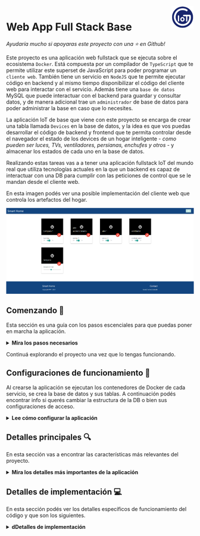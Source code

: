 <a href="https://www.gotoiot.com/">
    <img src="doc/gotoiot-logo.png" alt="logo" title="Goto IoT" align="right" width="60" height="60" />
</a>

Web App Full Stack Base
=======================

*Ayudaría mucho si apoyaras este proyecto con una ⭐ en Github!*

Este proyecto es una aplicación web fullstack que se ejecuta sobre el ecosistema `Docker`. Está compuesta por un compilador de `TypeScript` que te permite utilizar este superset de JavaScript para poder programar un `cliente web`. También tiene un servicio en `NodeJS` que te permite ejecutar código en backend y al mismo tiempo disponibilizar el código del cliente web para interactar con el servicio. Además tiene una `base de datos` MySQL que puede interactuar con el backend para guardar y consultar datos, y de manera adicional trae un `administrador` de base de datos para poder administrar la base en caso que lo necesites.

La aplicación IoT de base que viene con este proyecto se encarga de crear una tabla llamada `Devices` en la base de datos, y la idea es que vos puedas desarrollar el código de backend y frontend que te permita controlar desde el navegador el estado de los devices de un hogar inteligente - *como pueden ser luces, TVs, ventiladores, persianas, enchufes y otros* - y almacenar los estados de cada uno en la base de datos. 

Realizando estas tareas vas a a tener una aplicación fullstack IoT del mundo real que utiliza tecnologías actuales en la que un backend es capaz de interactuar con una DB para cumplir con las peticiones de control que se le mandan desde el cliente web.

En esta imagen podés ver una posible implementación del cliente web que controla los artefactos del hogar.

![architecture](doc/proyecto.PNG)

## Comenzando 🚀

Esta sección es una guía con los pasos escenciales para que puedas poner en marcha la aplicación.

<details><summary><b>Mira los pasos necesarios</b></summary><br>

### Instalar las dependencias

Para correr este proyecto es necesario que instales `Docker` y `Docker Compose`. 

En [este artículo](https://www.gotoiot.com/pages/articles/docker_installation_linux/) publicado en nuestra web están los detalles para instalar Docker y Docker Compose en una máquina Linux. Si querés instalar ambas herramientas en una Raspberry Pi podés seguir [este artículo](https://www.gotoiot.com/pages/articles/rpi_docker_installation) de nuestra web que te muestra todos los pasos necesarios.

En caso que quieras instalar las herramientas en otra plataforma o tengas algún incoveniente, podes leer la documentación oficial de [Docker](https://docs.docker.com/get-docker/) y también la de [Docker Compose](https://docs.docker.com/compose/install/).

Continua con la descarga del código cuando tengas las dependencias instaladas y funcionando.

### Descargar el código

Para descargar el código, lo más conveniente es que realices un `fork` de este proyecto a tu cuenta personal haciendo click en [este link](https://github.com/Jesenrique/desarrollo_web_1.git/fork). Una vez que ya tengas el fork a tu cuenta, descargalo con este comando (acordate de poner tu usuario en el link):

```
git clone https://github.com/USER/desarrollo_web_1.git
```

> En caso que no tengas una cuenta en Github podes clonar directamente este repo.

### Ejecutar la aplicación

Para ejecutar la aplicación tenes que correr el comando `docker-compose up` desde la raíz del proyecto. Este comando va a descargar las imágenes de Docker de node, de typescript, de la base datos y del admin de la DB, y luego ponerlas en funcionamiento. 

Para acceder al cliente web ingresa a a la URL [http://localhost:8000/](http://localhost:8000/) y para acceder al admin de la DB accedé a [localhost:8001/](http://localhost:8001/). 

Si pudiste acceder al cliente web y al administrador significa que la aplicación se encuentra corriendo bien. 

> Si te aparece un error la primera vez que corres la app, deteńe el proceso y volvé a iniciarla. Esto es debido a que el backend espera que la DB esté creada al iniciar, y en la primera ejecución puede no alcanzar a crearse. A partir de la segunda vez el problema queda solucionado.

</details>

Continuá explorando el proyecto una vez que lo tengas funcionando.

## Configuraciones de funcionamiento 🔩

Al crearse la aplicación se ejecutan los contenedores de Docker de cada servicio, se crea la base de datos y sus tablas. A continuación podés encontrar info si querés cambiar la estructura de la DB o bien sus configuraciones de acceso.

<details><summary><b>Lee cómo configurar la aplicación</b></summary><br>

### Configuración de la DB

Como ya comprobaste, para acceder PHPMyAdmin tenés que ingresar en la URL [localhost:8001/](http://localhost:8001/). En el login del administrador, el usuario para acceder a la db es `root` y contraseña es la variable `MYSQL_ROOT_PASSWORD` del archivo `docker-compose.yml`.

Para el caso del servicio de NodeJS que se comunica con la DB fijate que en el archivo `src/backend/mysql-connector.js` están los datos de acceso para ingresar a la base.

Si quisieras cambiar la contraseña, puertos, hostname u otras configuraciones de la DB deberías primero modificar el servicio de la DB en el archivo `docker-compose.yml` y luego actualizar las configuraciones para acceder desde PHPMyAdmin y el servicio de NodeJS.

### Estructura de la DB

Al iniciar el servicio de la base de datos, si esta no está creada toma el archivo que se encuentra en `db/dumps/smart_home.sql` para crear la base de datos automáticamente.

En ese archivo está la configuración de la tabla `Devices` y otras configuraciones más. Si quisieras cambiar algunas configuraciones deberías modificar este archivo y crear nuevamente la base de datos para que se tomen en cuenta los cambios.

Tené en cuenta que la base de datos se crea con permisos de superusuario por lo que no podrías borrar el directorio con tu usuario de sistema, para eso debés hacerlo con permisos de administrador. En ese caso podés ejecutar el comando `sudo rm -r db/data` para borrar el directorio completo.

</details>


## Detalles principales 🔍

En esta sección vas a encontrar las características más relevantes del proyecto.

<details><summary><b>Mira los detalles más importantes de la aplicación</b></summary><br>
<br>

### Arquitectura de la aplicación

Como ya pudiste ver, la aplicación se ejecuta sobre el ecosistema Docker, y en esta imagen podés ver el diagrama de arquitectura.

![architecture](doc/architecture.png)

### El cliente web

El cliente web es una Single Page Application que se comunica con el servicio en NodeJS mediante JSON a través de requests HTTP. Puede consultar el estado de dispositivos en la base de datos (por medio del servicio en NodeJS) y también cambiar el estado de los mismos. Los estilos del código están basados en **Material Design**.

### El servicio web

El servicio en **NodeJS** posee distintos endpoints para comunicarse con el cliente web mediante requests HTTP enviando **JSON** en cada transacción. Procesando estos requests es capaz de comunicarse con la base de datos para consultar y controlar el estado de los dispositivos, y devolverle una respuesta al cliente web también en formato JSON. Así mismo el servicio es capaz de servir el código del cliente web.

### La base de datos

La base de datos se comunica con el servicio de NodeJS y permite almacenar el estado de los dispositivos en la tabla **Devices**. Ejecuta un motor **MySQL versión 5.7** y permite que la comunicación con sus clientes pueda realizarse usando usuario y contraseña en texto plano. En versiones posteriores es necesario brindar claves de acceso, por este motivo la versión 5.7 es bastante utilizada para fases de desarrollo.

### El administrador de la DB

Para esta aplicación se usa **PHPMyAdmin**, que es un administrador de base de datos web muy utilizado y que podés utilizar en caso que quieras realizar operaciones con la base, como crear tablas, modificar columnas, hacer consultas y otras cosas más.

### El compilador de TypeScript

**TypeScript** es un lenguaje de programación libre y de código abierto desarrollado y mantenido por Microsoft. Es un superconjunto de JavaScript, que esencialmente añade tipos estáticos y objetos basados en clases. Para esta aplicación se usa un compilador de TypeScript basado en una imagen de [Harmish](https://hub.docker.com/r/harmish) en Dockerhub, y está configurado para monitorear en tiempo real los cambios que se realizan sobre el directorio **src/frontend/ts** y automáticamente generar código compilado a JavaScript en el directorio  **src/frontend/js**. Los mensajes del compilador aparecen automáticamente en la terminal al ejecutar el comando **docker-compose up**.

### Ejecución de servicios

Los servicios de la aplicación se ejecutan sobre **contenedores de Docker**, así se pueden desplegar de igual manera en diferentes plataformas. Los detalles sobre cómo funcionan los servicios los podés ver directamente en el archivo **docker-compose.yml**.

### Organización del proyecto

En la siguiente ilustración podés ver cómo está organizado el proyecto para que tengas en claro qué cosas hay en cada lugar.

```sh
├── db                          # directorio de la DB
│   ├── data                    # estructura y datos de la DB
│   └── dumps                   # directorio de estructuras de la DB
│       └── smart_home.sql      # estructura con la base de datos "smart_home"
├── doc                         # documentacion general del proyecto
└── src                         # directorio codigo fuente
│   ├── backend                 # directorio para el backend de la aplicacion
│   │   ├── index.js            # codigo principal del backend
│   │   ├── mysql-connector.js  # codigo de conexion a la base de datos
│   │   ├── package.json        # configuracion de proyecto NodeJS
│   │   └── package-lock.json   # configuracion de proyecto NodeJS
│   └── frontend                # directorio para el frontend de la aplicacion
│       ├── js                  # codigo javascript que se compila automáticamente
│       ├── static              # donde alojan archivos de estilos, imagenes, fuentes, etc.
│       ├── ts                  # donde se encuentra el codigo TypeScript a desarrollar
│       └── index.html          # archivo principal del cliente HTML
├── docker-compose.yml          # archivo donde se aloja la configuracion completa
├── README.md                   # este archivo
├── CHANGELOG.md                # archivo para guardar los cambios del proyecto
├── LICENSE.md                  # licencia del proyecto
```

> No olvides ir poniendo tus cambios en el archivo `CHANGELOG.md` a medida que avanzas en el proyecto.

</details>

## Detalles de implementación 💻

En esta sección podés ver los detalles específicos de funcionamiento del código y que son los siguientes.

<details><summary><b>dDetalles de implementación</b></summary><br>

### Frontend

# Interacciones de Botones

## Descripción de Botones y Funcionalidades

### 1. **Agregar Dispositivo (addDeviceBtn)**
- **Descripción**: Permite al usuario agregar un nuevo dispositivo.
- **Interacción**: Al hacer clic en este botón, se abre un formulario donde el usuario puede ingresar el nombre, la descripción, el estado y el tipo del dispositivo. Una vez completado el formulario y enviado, se realiza una solicitud POST al servidor para agregar el nuevo dispositivo.

### 2. **Buscar Dispositivos (btnBuscar)**
- **Descripción**: Permite buscar y listar todos los dispositivos existentes en el sistema.
- **Interacción**: Al hacer clic, se invoca la función `buscarDevices()`, que realiza una solicitud GET al servidor para obtener la lista actualizada de dispositivos. Los dispositivos se muestran en la interfaz en formato de tarjetas, cada una con opciones para editar y eliminar.

### 3. **Editar (btnEdit)**
- **Descripción**: Permite al usuario editar los detalles de un dispositivo.
- **Interacción**: Al hacer clic en este botón, se envían los datos actualizados del dispositivo mediante una solicitud PUT al servidor. Si la actualización es exitosa, se muestra un mensaje de confirmación.

### 4. **Eliminar (btnDelete)**
- **Descripción**: Permite al usuario eliminar un dispositivo específico.
- **Interacción**: Al hacer clic, se solicita una confirmación al usuario. Si el usuario confirma, se envía una solicitud DELETE al servidor para eliminar el dispositivo. Se muestra un mensaje de éxito o error según el resultado de la operación.

### 5. **Switch para Estado del Dispositivo**
- **Descripción**: Un interruptor que permite al usuario encender o apagar un dispositivo.
- **Interacción**: Al cambiar el estado del interruptor, se envía una solicitud PUT al servidor para actualizar el estado del dispositivo (encendido o apagado). El estado actual del dispositivo se refleja automáticamente en la interfaz.


### Backend

<details><summary><b>Ver los endpoints disponibles</b></summary><br>

# API de Dispositivos

Esta API permite gestionar dispositivos a través de operaciones GET, PUT, POST Y DELETE.

## Endpoints

### 1. Obtener todos los dispositivos

- **URL**: `/devices/`
- **Method**: `GET`
- **Headers**:
    - `Content-Type: application/json`
- **Body**: No requiere body.
- **Response**:
    - **Status**: `200 OK`
    - **Body**:
    ```json
    [
        {
            "id": 1,
            "name": "Dispositivo 1",
            "description": "Descripción del dispositivo 1",
            "state": true,
            "type": "Tipo de dispositivo 1"
        },
        {
            "id": 2,
            "name": "Dispositivo 2",
            "description": "Descripción del dispositivo 2",
            "state": false,
            "type": "Tipo de dispositivo 2"
        }
    ]
    ```

---

### 2. Obtener un dispositivo por ID

- **URL**: `/device/:id`
- **Method**: `GET`
- **Headers**:
    - `Content-Type: application/json`
- **Body**: No requiere body.
- **Response**:
    - **Status**: `200 OK`
    - **Body**:
    ```json
    {
        "id": 1,
        "name": "Dispositivo 1",
        "description": "Descripción del dispositivo 1",
        "state": true,
        "type": "Tipo de dispositivo 1"
    }
    ```
- **Error Response**:
    - **Status**: `409 Conflict`
    - **Body**:
    ```json
    {
        "error": "ID no válido"
    }
    ```

---

### 3. Eliminar un dispositivo

- **URL**: `/device/`
- **Method**: `DELETE`
- **Headers**:
    - `Content-Type: application/json`
- **Body**:
    ```json
    {
        "id": 1
    }
    ```
- **Response**:
    - **Status**: `200 OK`
    - **Body**:
    ```json
    {
        "message": "Dispositivo eliminado correctamente"
    }
    ```
- **Error Response**:
    - **Status**: `409 Conflict`
    - **Body**:
    ```json
    {
        "error": "ID no válido"
    }
    ```

---

### 4. Insertar un nuevo dispositivo

- **URL**: `/device/`
- **Method**: `POST`
- **Headers**:
    - `Content-Type: application/json`
- **Body**:
    ```json
    {
        "name": "Dispositivo 1",
        "description": "Descripción del dispositivo",
        "state": true,
        "type": "Sensor"
    }
    ```
- **Response**:
    - **Status**: `200 OK`
    - **Body**:
    ```json
    {
        "message": "Dispositivo insertado correctamente",
        "id": 1
    }
    ```
- **Error Response**:
    - **Status**: `409 Conflict`
    - **Body**:
    ```json
    {
        "error": "Error al insertar el dispositivo"
    }
    ```

---

### 5. Actualizar el estado de un dispositivo

- **URL**: `/devices/`
- **Method**: `PUT`
- **Headers**:
    - `Content-Type: application/json`
- **Body**:
    ```json
    {
        "id": 1,
        "state": true
    }
    ```
- **Response**:
    - **Status**: `200 OK`
    - **Body**:
    ```json
    {
        "message": "Estado del dispositivo actualizado correctamente"
    }
    ```
- **Error Response**:
    - **Status**: `409 Conflict`
    - **Body**:
    ```json
    {
        "error": "Error al actualizar el estado"
    }
    ```

---

### 6. Actualizar un dispositivo

- **URL**: `/device/`
- **Method**: `PUT`
- **Headers**:
    - `Content-Type: application/json`
- **Body**:
    ```json
    {
        "id": 1,
        "name": "Nuevo nombre",
        "description": "Nueva descripción"
    }
    ```
- **Response**:
    - **Status**: `200 OK`
    - **Body**:
    ```json
    {
        "message": "Dispositivo actualizado correctamente"
    }
    ```
- **Error Response**:
    - **Status**: `409 Conflict`
    - **Body**:
    ```json
    {
        "error": "Error al actualizar el dispositivo"
    }
    ```

---

## Ejemplo de Solicitudes

### GET `/devices/`
```bash
curl -X GET http://localhost:3000/devices/ -H "Content-Type: application/json"


</details>


## Tecnologías utilizadas 🛠️

En esta sección podés ver las tecnologías más importantes utilizadas.

<details><summary><b>Mira la lista completa de tecnologías</b></summary><br>

* [Docker](https://www.docker.com/) - Ecosistema que permite la ejecución de contenedores de software.
* [Docker Compose](https://docs.docker.com/compose/) - Herramienta que permite administrar múltiples contenedores de Docker.
* [Node JS](https://nodejs.org/es/) - Motor de ejecución de código JavaScript en backend.
* [MySQL](https://www.mysql.com/) - Base de datos para consultar y almacenar datos.
* [PHPMyAdmin](https://www.phpmyadmin.net/) - Administrador web de base de datos.
* [Material Design](https://material.io/design) - Bibliotecas de estilo responsive para aplicaciones web.
* [TypeScript](https://www.typescriptlang.org/) - Superset de JavaScript tipado y con clases.

</details>

## Contribuir 🖇️

Si estás interesado en el proyecto y te gustaría sumar fuerzas para que siga creciendo y mejorando, podés abrir un hilo de discusión para charlar tus propuestas en [este link](https://github.com/gotoiot/app-fullstack-base/issues/new). Así mismo podés leer el archivo [Contribuir.md](https://github.com/gotoiot/gotoiot-doc/wiki/Contribuir) de nuestra Wiki donde están bien explicados los pasos para que puedas enviarnos pull requests.

## Sobre Goto IoT 📖

Goto IoT es una plataforma que publica material y proyectos de código abierto bien documentados junto a una comunidad libre que colabora y promueve el conocimiento sobre IoT entre sus miembros. Acá podés ver los links más importantes:

* **[Sitio web](https://www.gotoiot.com/):** Donde se publican los artículos y proyectos sobre IoT. 
* **[Github de Goto IoT:](https://github.com/gotoiot)** Donde están alojados los proyectos para descargar y utilizar. 
* **[Comunidad de Goto IoT:](https://groups.google.com/g/gotoiot)** Donde los miembros de la comunidad intercambian información e ideas, realizan consultas, solucionan problemas y comparten novedades.
* **[Twitter de Goto IoT:](https://twitter.com/gotoiot)** Donde se publican las novedades del sitio y temas relacionados con IoT.
* **[Wiki de Goto IoT:](https://github.com/gotoiot/doc/wiki)** Donde hay información de desarrollo complementaria para ampliar el contexto.

## Muestas de agradecimiento 🎁

Si te gustó este proyecto y quisieras apoyarlo, cualquiera de estas acciones estaría más que bien para nosotros:

* Apoyar este proyecto con una ⭐ en Github para llegar a más personas.
* Sumarte a [nuestra comunidad](https://groups.google.com/g/gotoiot) abierta y dejar un feedback sobre qué te pareció el proyecto.
* [Seguirnos en twitter](https://github.com/gotoiot/doc/wiki) y dejar algún comentario o like.
* Compartir este proyecto con otras personas.

## Autores 👥

Las colaboraciones principales fueron realizadas por:

* **[Agustin Bassi](https://github.com/agustinBassi)**: Ideación, puesta en marcha y mantenimiento del proyecto.
* **[Ernesto Giggliotti](https://github.com/ernesto-g)**: Creación inicial del frontend, elección de Material Design.
* **[Brian Ducca](https://github.com/brianducca)**: Ayuda para conectar el backend a la base de datos, puesta a punto de imagen de Docker.

También podés mirar todas las personas que han participado en la [lista completa de contribuyentes](https://github.com/###/contributors).

## Licencia 📄

Este proyecto está bajo Licencia ([MIT](https://choosealicense.com/licenses/mit/)). Podés ver el archivo [LICENSE.md](LICENSE.md) para más detalles sobre el uso de este material.

---

**Copyright © Goto IoT 2021** ⌨️ [**Website**](https://www.gotoiot.com) ⌨️ [**Group**](https://groups.google.com/g/gotoiot) ⌨️ [**Github**](https://www.github.com/gotoiot) ⌨️ [**Twitter**](https://www.twitter.com/gotoiot) ⌨️ [**Wiki**](https://github.com/gotoiot/doc/wiki)
